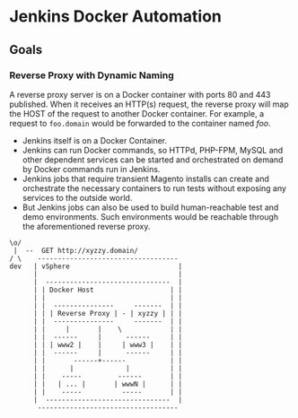 # Jenkins Docker Automation

## Goals

### Reverse Proxy with Dynamic Naming

A reverse proxy server is on a Docker container with ports 80 and 443 published. When it receives an HTTP(s) request, the reverse proxy will map the HOST of the request to another Docker container. For example, a request to `foo.domain` would be forwarded to the container named _foo_.

- Jenkins itself is on a Docker Container.
- Jenkins can run Docker commands, so HTTPd, PHP-FPM, MySQL and other dependent services can be started and orchestrated on demand by Docker commands run in Jenkins.
- Jenkins jobs that require transient Magento installs can create and orchestrate the necessary containers to run tests without exposing any services to the outside world.
- But Jenkins jobs can also be used to build human-reachable test and demo environments. Such environments would be reachable through the aforementioned reverse proxy.

```
\o/                                       
 |  --  GET http://xyzzy.domain/
/ \    -----------------------------------                                   
dev   | vSphere                           |                                    
      |                                   |
      |  -------------------------------  |
      | | Docker Host                   | |
      | |                               | |
      | |  ---------------     -------  | |
      | | | Reverse Proxy | - | xyzzy | | |
      | |  ---------------     -------  | |
      | |     |       |    \            | |
      | |  ------     |      ------     | |
      | | | www2 |    |     | www3 |    | |
      | |  ------     |      ------     | |
      | |       ------+------           | |
      | |      |             |          | |
      | |    -----         ------       | |
      | |   | ... |       | wwwN |      | |
      | |    -----          -----       | |
      |  -------------------------------  |
       -----------------------------------
```
